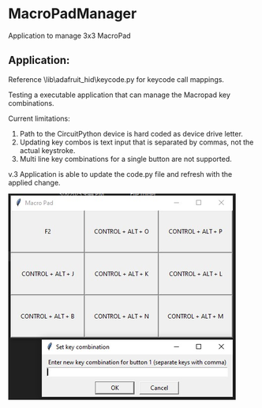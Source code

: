 # MacroPadManager
 Application to manage 3x3 MacroPad
 
## Application:

Reference \lib\adafruit_hid\keycode.py for keycode call mappings. 

Testing a executable application that can manage the Macropad key combinations. 

Current limitations:
1. Path to the CircuitPython device is hard coded as device drive letter. 
2. Updating key combos is text input that is separated by commas, not the actual keystroke. 
3. Multi line key combinations for a single button are not supported. 

v.3 Application is able to update the code.py file and refresh with the applied change. 

![v3 applicaiton build](/Photos/Macro_Program.jpg)
